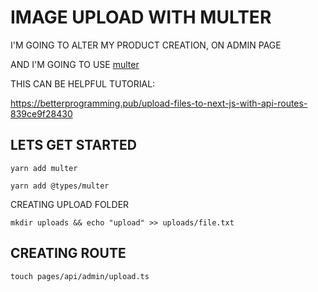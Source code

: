 # IMAGE UPLOAD WITH MULTER

I'M GOING TO ALTER MY PRODUCT CREATION, ON ADMIN PAGE 

AND I'M GOING TO USE [multer](https://www.npmjs.com/package/multer)

THIS CAN BE HELPFUL TUTORIAL:

<https://betterprogramming.pub/upload-files-to-next-js-with-api-routes-839ce9f28430>

## LETS GET STARTED

```
yarn add multer
```

```
yarn add @types/multer
```

CREATING UPLOAD FOLDER

```
mkdir uploads && echo "upload" >> uploads/file.txt
```

## CREATING ROUTE

```
touch pages/api/admin/upload.ts
```

```ts

```
